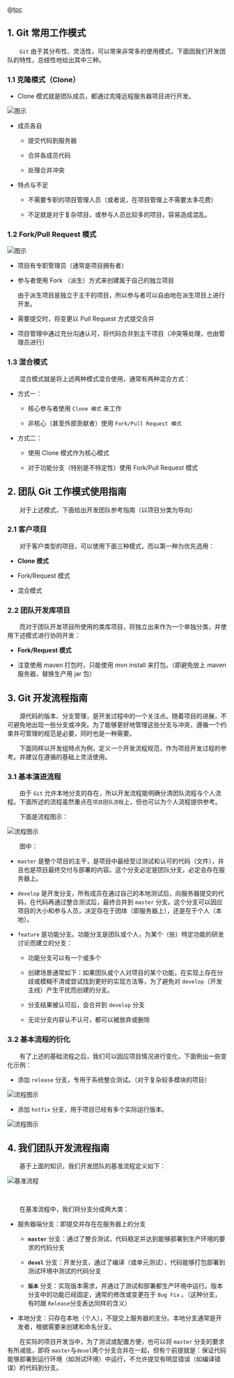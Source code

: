 
@[toc](目录)

## 1. Git 常用工作模式

　　`Git` 由于其分布性、灵活性，可以带来非常多的使用模式，下面因我们开发团队的特性，总结性地给出其中三种。

### 1.1 克隆模式（Clone）

 + Clone 模式就是团队成员，都通过克隆远程服务器项目进行开发。

 ![图示](./images/clone_flow.png)

 + 成员各自

    - 提交代码到服务器

    - 合并各成员代码

    - 处理合并冲突

 + 特点与不足

    - 不需要专职的项目管理人员（或者说，在项目管理上不需要太多花费）

    - 不足就是对于复杂项目，或参与人员比较多的项目，容易造成混乱。

### 1.2 Fork/Pull Request 模式

 ![图示](./images/fork_pullrequest.png)

 + 项目有专职管理员（通常是项目拥有者）

 + 参与者使用 Fork （派生）方式来创建属于自己的独立项目

    由于派生项目是独立于主干的项目，所以参与者可以自由地在派生项目上进行开发。

 + 需要提交时，将变更以 Pull Request 方式提交合并

 + 项目管理中通过充分沟通认可，将代码合并到主干项目（冲突等处理，也由管理员进行）

### 1.3 混合模式

　　混合模式就是将上述两种模式混合使用，通常有两种混合方式：

 + 方式一：

    - 核心参与者使用 `Clone 模式` 来工作

    - 非核心（甚至外部贡献者）使用 `Fork/Pull Request 模式` 

 + 方式二：

    - 使用 Clone 模式作为核心模式

    - 对于功能分支（特别是不特定性）使用 Fork/Pull Request 模式

## 2. 团队 Git 工作模式使用指南

　　对于上述模式，下面给出开发团队参考指南（以项目分类为导向）

### 2.1 客户项目

　　对于客户类型的项目，可以使用下面三种模式，而以第一种为优先选用：

 + **Clone 模式**

 + Fork/Request 模式

 + 混合模式

### 2.2 团队开发库项目

　　而对于团队开发项目所使用的类库项目，将独立出来作为一个单独分类，并使用下述模式进行协同开发：

 + **Fork/Request 模式**

 + 注意使用 maven 打包时，只能使用 mvn install 来打包。（即避免放上 maven 服务器，替换生产用 jar 包）


## 3. Git 开发流程指南

　　源代码的版本、分支管理，是开发过程中的一个关注点。随着项目的进展，不可避免地出现一些分支或冲突。为了能够更好地管理这些分支与冲突，遵循一个约束并可管理的规范是必要，同时也是一种需要。

　　下面同样以开发组特点为例，定义一个开发流程规范，作为项目开发过程的参考。并建议在遵循的基础上灵活使用。

### 3.1 基本演进流程

　　由于 `Git` 允许本地分支的存在，所以开发流程能明确分清团队流程与个人流程。下面所述的流程虽然重点在`项目团队流程`上，但也可以为个人流程提供参考。

　　下面是流程图示：

 ![流程图示](./images/git_developflow.png)


　　图中：

 + `master` 是整个项目的主干，是项目中最经受过测试和认可的代码（文件），并且也是项目最终交付与部署的内容。这个分支必定是团队分支，必定会存在服务器上。

 + `develop` 是开发分支，所有成员在通过自己的本地测试后，向服务器提交的代码，在代码再通过整合测试后，最终合并到 `master` 分支。这个分支可以因应项目的大小和参与人员，决定存在于团体（即服务器上），还是在于个人（本地）。

 + `feature` 是功能分支。功能分支是团队或个人，为某个（些）特定功能的研发讨论而建立的分支：

     - 功能分支可以有一个或多个

     - 创建场景通常如下：如果团队或个人对项目的某个功能，在实现上存在分歧或模糊不清或尝试找到更好的实现方法等，为了避免对 `develop`（开发主线）产生干扰而创建的分支。

     - 分支结果被认可后，会合并到 `develop` 分支

     - 无论分支内容认不认可，都可以被放弃或删除


### 3.2 基本流程的衍化

　　有了上述的基础流程之后，我们可以因应项目情况进行变化，下面例出一些变化示例：

 + 添加 `release` 分支，专用于系统整合测试。（对于复杂较多模块的项目）

 ![流程图示](./images/git_developflow_2.png)


 + 添加 `hotfix` 分支，用于项目已经有多个实际运行版本。

 ![流程图示](./images/git_developflow_3.png)

## 4. 我们团队开发流程指南

　　基于上面的知识，我们开发团队的基准流程定义如下：

 ![基准流程](./images/git_team_flow.png)

<br>

　　在基准流程中，我们将分支分成两大类：

 + 服务器端分支：即提交并存在在服务器上的分支

   - **`master`** 分支：通过了整合测试，代码稳定并达到能够部署到生产环境的要求的代码分支

   - **`devel`** 分支：开发分支，通过了编译（或单元测试），代码能够打包部署到测试环境中测试的代码分支

   - **`版本`** 分支：实现版本需求，并通过了测试和部署都生产环境中运行。版本分支中的功能已经固定，通常的修改或变更在于 `Bug Fix` 。（这种分支，有时跟 `Release`分支表达同样的含义）

 + 本地分支：只存在本地（个人），不提交上服务器的支分。本地分支通常是开发者，根据需要来创建和命名分支。

　　在实际的项目开发当中，为了测试或配置方便，也可以将 `master` 分支的要求有所减低，即将 `master`与`devel`两个分支合并在一起，但有个前提就是：保证代码能够部署到运行环境（如测试环境）中运行，不允许提交有明显错误（如编译错误）的代码到分支。



